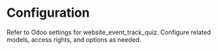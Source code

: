 # Configuration

Refer to Odoo settings for website_event_track_quiz. Configure related models, access rights, and options as needed.
